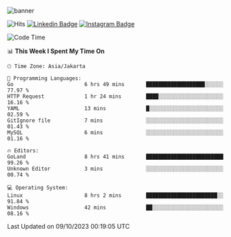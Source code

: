 ![banner](https://readme-typing-svg.herokuapp.com/?lines=Hello,+There!+👋;This+is+ryanbekhen....;Nice+to+meet+you!&center=false)

![Hits](https://hits.seeyoufarm.com/api/count/incr/badge.svg?url=https%3A%2F%2Fgithub.com%2Fryanbekhen%2Fhit-counter&count_bg=%2379C83D&title_bg=%23555555&icon=github.svg&icon_color=%23E7E7E7&title=Provile+views&edge_flat=true)
[![Linkedin Badge](https://img.shields.io/badge/-LinkedIn-0e76a8?style=flat-square&logo=Linkedin&logoColor=white)](https://linkedin.com/in/ryanbekhen)
[![Instagram Badge](https://img.shields.io/badge/-Instagram-e4405f?style=flat-square&logo=Instagram&logoColor=white)](https://instagram.com/ryanbekhen.dev/)

<!--START_SECTION:waka-->
![Code Time](http://img.shields.io/badge/Code%20Time-673%20hrs%2052%20mins-blue)

📊 **This Week I Spent My Time On** 

```text
🕑︎ Time Zone: Asia/Jakarta

💬 Programming Languages: 
Go                       6 hrs 49 mins       ███████████████████░░░░░░   77.97 % 
HTTP Request             1 hr 24 mins        ████░░░░░░░░░░░░░░░░░░░░░   16.16 % 
YAML                     13 mins             █░░░░░░░░░░░░░░░░░░░░░░░░   02.59 % 
GitIgnore file           7 mins              ░░░░░░░░░░░░░░░░░░░░░░░░░   01.43 % 
MySQL                    6 mins              ░░░░░░░░░░░░░░░░░░░░░░░░░   01.16 % 

🔥 Editors: 
GoLand                   8 hrs 41 mins       █████████████████████████   99.26 % 
Unknown Editor           3 mins              ░░░░░░░░░░░░░░░░░░░░░░░░░   00.74 % 

💻 Operating System: 
Linux                    8 hrs 2 mins        ███████████████████████░░   91.84 % 
Windows                  42 mins             ██░░░░░░░░░░░░░░░░░░░░░░░   08.16 % 
```


 Last Updated on 09/10/2023 00:19:05 UTC
<!--END_SECTION:waka-->
